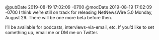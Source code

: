 @pubDate 2019-08-19 17:02:09 -0700
@modDate 2019-08-19 17:02:09 -0700
I think we’re still on track for releasing NetNewsWire 5.0 Monday, August 26. There will be one more beta before then.

I’ll be available for podcasts, interviews-via-email, etc. If you’d like to set something up, email me or DM me on Twitter.
